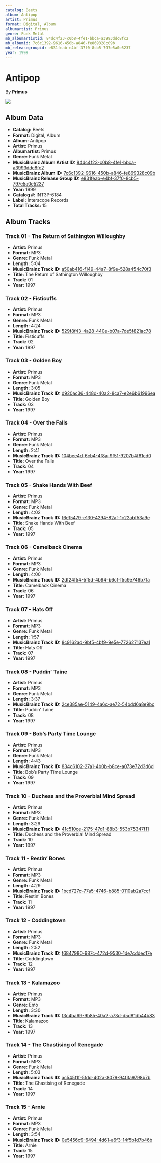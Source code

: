 ```yaml
---
catalog: Beets
album: Antipop
artist: Primus
format: Digital, Album
albumartist: Primus
genre: Funk Metal
mb_albumartistid: 84dc4f23-c0b8-4fe1-bbca-a3993ddc8fc2
mb_albumid: 7c6c1392-9616-450b-a846-fe869328c09b
mb_releasegroupid: e831feab-e4bf-37f0-8cb5-797e5a0e5237
year: 1999
---
```


# Antipop

By **Primus**

![](../../assets/beetscovers/Primus-Antipop.jpg)

## Album Data

- **Catalog:** Beets
- **Format:** Digital, Album
- **Album:** Antipop
- **Artist:** Primus
- **Albumartist:** Primus
- **Genre:** Funk Metal
- **MusicBrainz Album Artist ID:** [84dc4f23-c0b8-4fe1-bbca-a3993ddc8fc2](https://musicbrainz.org/artist/84dc4f23-c0b8-4fe1-bbca-a3993ddc8fc2)
- **MusicBrainz Album ID:** [7c6c1392-9616-450b-a846-fe869328c09b](https://musicbrainz.org/release/7c6c1392-9616-450b-a846-fe869328c09b)
- **MusicBrainz Release Group ID:** [e831feab-e4bf-37f0-8cb5-797e5a0e5237](https://musicbrainz.org/release-group/e831feab-e4bf-37f0-8cb5-797e5a0e5237)
- **Year:** 1999
- **Catalog #:** INT3P-6184
- **Label:** Interscope Records
- **Total Tracks:** 15

## Album Tracks

### Track 01 - The Return of Sathington Willoughby

- **Artist:** Primus
- **Format:** MP3
- **Genre:** Funk Metal
- **Length:** 5:04
- **MusicBrainz Track ID:** [a50ab416-f149-44a7-8f9e-528a454c70f3](https://musicbrainz.org/recording/a50ab416-f149-44a7-8f9e-528a454c70f3)
- **Title:** The Return of Sathington Willoughby
- **Track:** 01
- **Year:** 1997

### Track 02 - Fisticuffs

- **Artist:** Primus
- **Format:** MP3
- **Genre:** Funk Metal
- **Length:** 4:24
- **MusicBrainz Track ID:** [529f8f43-4a28-440e-b07a-7de5f821ac78](https://musicbrainz.org/recording/529f8f43-4a28-440e-b07a-7de5f821ac78)
- **Title:** Fisticuffs
- **Track:** 02
- **Year:** 1997

### Track 03 - Golden Boy

- **Artist:** Primus
- **Format:** MP3
- **Genre:** Funk Metal
- **Length:** 3:05
- **MusicBrainz Track ID:** [d920ac36-448d-40a2-8ca7-e2e6b61996ea](https://musicbrainz.org/recording/d920ac36-448d-40a2-8ca7-e2e6b61996ea)
- **Title:** Golden Boy
- **Track:** 03
- **Year:** 1997

### Track 04 - Over the Falls

- **Artist:** Primus
- **Format:** MP3
- **Genre:** Funk Metal
- **Length:** 2:41
- **MusicBrainz Track ID:** [104bee4d-6cb4-4f8a-9f51-9207b4f61cd0](https://musicbrainz.org/recording/104bee4d-6cb4-4f8a-9f51-9207b4f61cd0)
- **Title:** Over the Falls
- **Track:** 04
- **Year:** 1997

### Track 05 - Shake Hands With Beef

- **Artist:** Primus
- **Format:** MP3
- **Genre:** Funk Metal
- **Length:** 4:02
- **MusicBrainz Track ID:** [f6e15479-e130-4294-82af-1c22abf53a9e](https://musicbrainz.org/recording/f6e15479-e130-4294-82af-1c22abf53a9e)
- **Title:** Shake Hands With Beef
- **Track:** 05
- **Year:** 1997

### Track 06 - Camelback Cinema

- **Artist:** Primus
- **Format:** MP3
- **Genre:** Funk Metal
- **Length:** 4:00
- **MusicBrainz Track ID:** [2df24f54-5f5d-4b94-b6cf-f5c9e746b71a](https://musicbrainz.org/recording/2df24f54-5f5d-4b94-b6cf-f5c9e746b71a)
- **Title:** Camelback Cinema
- **Track:** 06
- **Year:** 1997

### Track 07 - Hats Off

- **Artist:** Primus
- **Format:** MP3
- **Genre:** Funk Metal
- **Length:** 1:57
- **MusicBrainz Track ID:** [8c9162ad-9bf5-4bf9-9e5e-772627137ea1](https://musicbrainz.org/recording/8c9162ad-9bf5-4bf9-9e5e-772627137ea1)
- **Title:** Hats Off
- **Track:** 07
- **Year:** 1997

### Track 08 - Puddin’ Taine

- **Artist:** Primus
- **Format:** MP3
- **Genre:** Funk Metal
- **Length:** 3:37
- **MusicBrainz Track ID:** [2ce385ae-5149-4a6c-ae72-54bdd6a8e9bc](https://musicbrainz.org/recording/2ce385ae-5149-4a6c-ae72-54bdd6a8e9bc)
- **Title:** Puddin’ Taine
- **Track:** 08
- **Year:** 1997

### Track 09 - Bob’s Party Time Lounge

- **Artist:** Primus
- **Format:** MP3
- **Genre:** Funk Metal
- **Length:** 4:43
- **MusicBrainz Track ID:** [834c6102-27a1-4b0b-b8ce-a073e72d3d6d](https://musicbrainz.org/recording/834c6102-27a1-4b0b-b8ce-a073e72d3d6d)
- **Title:** Bob’s Party Time Lounge
- **Track:** 09
- **Year:** 1997

### Track 10 - Duchess and the Proverbial Mind Spread

- **Artist:** Primus
- **Format:** MP3
- **Genre:** Funk Metal
- **Length:** 3:29
- **MusicBrainz Track ID:** [41c510ce-2175-47d1-88b3-553b75347f11](https://musicbrainz.org/recording/41c510ce-2175-47d1-88b3-553b75347f11)
- **Title:** Duchess and the Proverbial Mind Spread
- **Track:** 10
- **Year:** 1997

### Track 11 - Restin’ Bones

- **Artist:** Primus
- **Format:** MP3
- **Genre:** Funk Metal
- **Length:** 4:29
- **MusicBrainz Track ID:** [1bcd727c-77a5-4746-b885-0110ab2a7ccf](https://musicbrainz.org/recording/1bcd727c-77a5-4746-b885-0110ab2a7ccf)
- **Title:** Restin’ Bones
- **Track:** 11
- **Year:** 1997

### Track 12 - Coddingtown

- **Artist:** Primus
- **Format:** MP3
- **Genre:** Funk Metal
- **Length:** 2:52
- **MusicBrainz Track ID:** [f6847980-987c-472d-9530-1de7cddec17e](https://musicbrainz.org/recording/f6847980-987c-472d-9530-1de7cddec17e)
- **Title:** Coddingtown
- **Track:** 12
- **Year:** 1997

### Track 13 - Kalamazoo

- **Artist:** Primus
- **Format:** MP3
- **Genre:** Emo
- **Length:** 3:30
- **MusicBrainz Track ID:** [f3c4ba69-9b85-40a2-a73d-d5d81db44b83](https://musicbrainz.org/recording/f3c4ba69-9b85-40a2-a73d-d5d81db44b83)
- **Title:** Kalamazoo
- **Track:** 13
- **Year:** 1997

### Track 14 - The Chastising of Renegade

- **Artist:** Primus
- **Format:** MP3
- **Genre:** Funk Metal
- **Length:** 5:03
- **MusicBrainz Track ID:** [ac545f1f-5fdd-402a-8079-94f3a9798b7b](https://musicbrainz.org/recording/ac545f1f-5fdd-402a-8079-94f3a9798b7b)
- **Title:** The Chastising of Renegade
- **Track:** 14
- **Year:** 1997

### Track 15 - Arnie

- **Artist:** Primus
- **Format:** MP3
- **Genre:** Funk Metal
- **Length:** 3:54
- **MusicBrainz Track ID:** [0e5456c9-6494-4d61-a6f3-14f5b1d7b46b](https://musicbrainz.org/recording/0e5456c9-6494-4d61-a6f3-14f5b1d7b46b)
- **Title:** Arnie
- **Track:** 15
- **Year:** 1997

